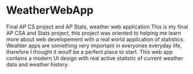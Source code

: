 # WeatherWebApp
Final AP CS project and AP Stats, weather web application
This is my final AP CSA and Stats project, this project was oriented to helping me learn more about web developement with a real world application of statistics.
Weahter apps are something very important in everyones everyday life, therefore I thought it woulf be a perfect place to start. This
web app contains a modern UI design with real active statistic of current weather data and weather history. 
